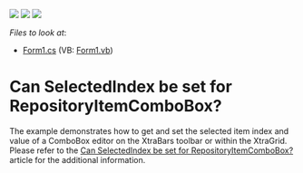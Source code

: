 <!-- default badges list -->
![](https://img.shields.io/endpoint?url=https://codecentral.devexpress.com/api/v1/VersionRange/128618243/13.1.4%2B)
[![](https://img.shields.io/badge/Open_in_DevExpress_Support_Center-FF7200?style=flat-square&logo=DevExpress&logoColor=white)](https://supportcenter.devexpress.com/ticket/details/E581)
[![](https://img.shields.io/badge/📖_How_to_use_DevExpress_Examples-e9f6fc?style=flat-square)](https://docs.devexpress.com/GeneralInformation/403183)
<!-- default badges end -->
<!-- default file list -->
*Files to look at*:

* [Form1.cs](./CS/Form1.cs) (VB: [Form1.vb](./VB/Form1.vb))
<!-- default file list end -->
# Can SelectedIndex be set for RepositoryItemComboBox?


<p>The example demonstrates how to get and set the selected item index and value of a ComboBox editor on the XtraBars toolbar or within the XtraGrid. Please refer to the <a href="https://www.devexpress.com/Support/Center/p/A1402">Can SelectedIndex be set for RepositoryItemComboBox?</a> article for the additional information.</p>

<br/>


